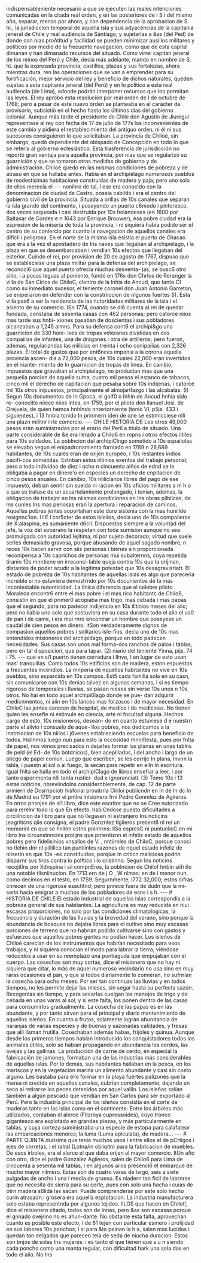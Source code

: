 indispensableniente necesario a que se ejecuten las reales intenciones comunicadas en la citada real orden, y en las posteriores de I S i del mismo año, separar, menos por ahora, y con dependencia de la aprobacion de S. hl., la jurisdiccion temporal de aquella isla y sus adyacencias de la capitania jeneral de Chile y real audiencia de Santiago; y sujetarlas a &#x26;as (del Ped) de donde con nias proAtitud y facilidad se pueden minimizar ausilios militares y politicos por medio de la frecuente navegacion, como que de esta capital dimanan y han dimanado recursos del situado. Como virrei capitan jeneral de los reinos del Perú y Chile, decía más adelante, mando en nombre de S. hL que la expresada provincia, castillos, plazas y sus fortalezas, ahora mientras dura, ren las operaciones que se van a emprender para su fortificación, mejor servicio del rey y beneficio de dichos naturales, queden sujetas a esta capitania jeneral (del Perú) y en lo político a esta real audiencia (de Lima), adonde podrán interponer recursos que los permitan las leyes. El rey aprobó esta resolución por real orden de I de octubre de 1768; pero a pesar de este nuevo órden se planteaba en el carácter de provisorio, subsistió en el hecho hasta los últimos días del gobierno colonial. Aunque más tarde el presidente de Chile don Agustin de Jiuregui representase al rey con fecha de 17 de julio de 177s los inconvenientes de este cambio y pidiera el restablecimiento del antiguo orden, ni él ni sus sucesores consiguieron lo que solicitaban. La provincia de Chiloé, sin embargo, quedó dependiente del obispado de Concepción en todo lo que se refería al gobierno eclesiástico. Esta trasferencia de jurisdicción no reportó gran ventaja para aquella provincia, por nias que se regularizó su guarnición y que se tomaron otras medidas de gobierno y de administración. Chiloé quedó en las mismas condiciones de pobreza y de atraso en que se hallaba antes. Había en el archipiélago numerosos pueblos de modestísimas habitacione construidas de madera y paja; pero uno solo de ellos merecía el --- nonihre de tal, I ese era conocldo con la denominacion de ciudad de Castro, poseia cabildo i era el centro del gobierno civil de la provincia. Situada a orillas de 10s canales que separan la isla grande del continente, i poseyendo un puerto c6modo i pintoresco, dos veces saqueada i casi destruida por 10s holandeses (en 1600 por Baltasar de Cordes e n 1643 por Enrique Brouwer), esa pobre ciudad era la espresion de la miseria de toda la provincia, i ni siquiera habia podido ser el centro de su coniercio por cuanto la navegacion de aquellos canales era dificil i peligrosa. En el norte de la misma isla esistia el puerto de Chacao que era a la vez el apostadero de Ins naves que llegaban al archipielago, i la plaza en que se desembarcaban i vendian 10s efectos que llegaban del esterior. Cuindo el rei, por provision de 20 de agosto de 1767, dispuso que se estableciese una plaza militar para la defensa del archipielago, se reconoci6 que aquel puerto ofrecia niuchas desventa- jas; se busc6 otro sitio, i a pocas leguas al poniente, fundó en 176s don Chrlos de Reranger la villa de San Cirlos de ChiloC, clentro de la lnhia de Ancud, que tanto CI como su inmediato sucesor, el teniente coronel don Juan Antonio Garreton, se enipeiiaron en defender con la constriiccion de nlgunos fuertes (I). Esta villa pas6 a ser la residencia de las nutoridades militares de la isla i el asiento de su comercio. ISn 1774, cuando se di6 cuenta al rei de quedar fundada, constaba de sesenta casas con 462 personas; pero catorce niios mas tarde sus hnbi- xiones pasaban de doscientas i sus pobladores alcanzaban a 1,245 almns. Para su defensa cont6 el archipi&#x26;go una guarnicion de 330 honi- lxes de tropas veteranas divididas en dos coinpaiiias de infantes, una de dragones i otra de artilleros; pero fueron, ademas, regularizndas las milicias en treinta i ocho conipaiiias con 2,326 plazas. El total de gastos que por ent6nces imponia a la corona aquella provincia ascen- dia a 72,000 pesos, de 10s cuales 22,000 eran invertidos en el niante- miento de In guarnicion de tropas de linea. En canibio, impuestos que gravaban al archipielago, no producian mas que una pequeiia porcion de aquella suma, cuatro mil pesos el estanco de tabacos, cinco mil el derecho de capitacion que pesaba sobre 10s indijenas, i catorce mil 10s otros inipuestos, principalmente el almojarifazgo i las alcabalas. (I) Segun 10s documentos de In Gpoca, el golf0 o Inhin de Ancud hnhia sido re- conocitlo niiece niios intes, en 1759, por el piloto don llanuel Josi. de Orejuela, de quien hemos hnhlndo nnteriorniente (tonio VI, p5js. 433 i siguientes), i 13 hnbia tcnido In prinmern iden de qne se estnhlcciese nlli una plazn militnr i rlc comcrcio. --- CHILE HISTORIA DE Los otros 49,000 pesos eran suministrados por el erario del Peril a titulo de situado. Una parte considerable de &#x26;e era llerado a Chilo6 en ropns i otros efectos iltiles para 10s soldados. La poblncion del archipiClngo sometido a 10s espaiioles se elevabn segun el enipadronamiento forniado en 1789 n 26,689 habitantes, de 10s cuales eran de orijen europeo, i 10s restantes indios pacifi-cos sometidas. Estnban estos iiltinios exentos del trabajo personal; pero a todo individao de diez i ocho n cincuenta aiños de ednd se le obligaba a pagar en dinero'o en especies un derecho de cnpitacion de cinco pesos anuales. En canibio, 10s niilicianos libres del pago de ese impuesto, debian senrir sin sueldo ni racion en 10s oficios militares a m h o s que se tratase de un acuartelamiento prolongado, i tenian, ademas, la ohligacion de trabajnr en Ins niismas condiciones en Ins obras pilblicas, de Ins cunles Ins mas penosas eran la apertura i reparacion de caminos. Aquellas pobres jentes soportahan este duro sistenia con la mas huniilde resignnc'ion. l l E l cnr5cter de estos isleiios, decia uno de 10s compaiieros de X:alaspina, es sumaniente d6cil. Dispuestos siempre a la voluntad del jefe, la voz del soberano la respetan con toda sumision aunque no sea promulgada con autoridad lejitima, ni por sujeto decorado; virtud que suele serles demasiado gravosa, porque abusando de aquel sagado nonibre, n reces 10s hacen servir con siis personas i bienes sin proporcionada reconipensa a 10s caprichos de personas mui subalternns, cuya repetida tiranin 10s mnntiene en irreconci-lable queja contra 10s que la orijinan, distantes de poder acudir a la legitima potestad que 10s desagraviariatt. El estado de pobreza de 10s habitantes de aquellas islas es algo que pareceria increible si no estuviera demostrndo por 10s docunientos de la mas incontestable nutenticidad. La ilnica diferencia que el celebre piloto Moraleda encontr6 entre el mas pobre i el mas rico habitantc de Chilo6, consistin en que el primer0 acopiaba mas trigo, mas cebada i mas papas que el segundo, para no padeccr indijencia en 10s illtinios meses del aiio; pero no Iiabia uno solo que sostuviera en su casa durante todo el aiio el us0 de pan i de came, i era mui rnro encontrar un hombre que poseyese un caudal de cien pesos en dinero. itSon verdaderamente dignos de compasion aquellos pobres i solitarios isle-fios, decia uno de 10s mas entendidos misioneros del archipidago, porque en todo padecen necesidades. Sus casas son unos mal forma-dos ranchos de palos i tablas, pero en tal disposicion, que para tapar. (2) niario del teniente Yinna, pijs. 74 i 75. --- que en si1 puertn tienen cerradura i Ilnve, I en lugar de esto usan mas' tranquillas. Como todos 10s edificios son de madera, estnn espuestos a frecuentes incendios. La mnporia de nquellos habitantes no vive en 10s pueblos, sino esparcida en 10s campos. Est5 cada familia sola en su casn, sin comunicarse con 10s denias talvez en algunas semanas, i si es tiempo rigoroso de temporales i Iluvias, se pasan nieses sin verse 10s unos n 10s otros. No hai en todo aquel archipi6lago donde se pue- dan adquirir medicnmentos, ni aiin en 10s lances mas forzosos i de mayor necesidad. En ChiloC las jentes carecen de hospital, de medico i de medicinas. No tienen quien les ensefie ni estimule en ciencia, arte ni fncultad alguna. Hechos cargo de esto, 10s misioneros, desean- do en cuanto estuviese d e nuestrn parte el alivio i consuelo de aque- llos pobres, nos dedicamos a la instrriccion de 10s niiios i j6venes estableciendo escuelas para beneficio de todos. Hallnmos luego nun para esto la nccesidad mnnifiesta, pues por fnlta de papel, nos vimos precisados n dejarles formar las planas en unas tablns de peld (el Ed- de 10s botdnicos), bien acepilladas, i del ancho i largo de un pliego de papel coniun. Luego que escriben, se les corrije In plana, lnvnn la tabla, i puestn al sol o al fuego, la secan para repetir en elln In escritura. Igual fnlta se halla en todo el archipiClago de libros ensefiar a leer, i por tanto esperimenta nlli tanta rustici- dad e ignoranciatl. (3) Tomo 10s i 13 estas noticins, nbreviindolns considernblemente, de cap. 12 de parte priniern de Dcsrripciotr hisforial prouitrria Clriloi publicndn en In de In dc In de Madrid eu 1791 por el pntlre inisionero frni Pedro Gonmlez de Agiieros. En otros pnsnjes de si1 Iibro, dice este escritor que no se Cree nutorizado para rerelnr todo lo que En efecto, habiCndose puesto dificultades a circiilncion de libro para que no llegasen nl estranjero Ins noticins jeogriticns qiie consigna, el padre Gonznlez tlgiieros present6 nl rei un memorinl en que se hnllnn estns pnlnhrns: llSo espresC ni puntunlicC en mi libro Ins circunstnncins prolijns que pntentiznn el infeliz estado de aquellos pobres pero fidelisinios vnsallos de V. , nntiirnles de ChiloC, porque conoci no tlehin dnr nl pillilico tan puntiinles razones de nquel estado infeliz de niiserin en que 10s \-eo constituidos, porqiue In criticn maliciosa podrin disparnr sus tiros contra lo polftico i lo cristinno. Segun Ins noticins recojitlns por Xdnspina i sii compnEros, la poblncion de Chilof hnbin siifriilo una notable tlisniinucion. En 1713 ern de j O , W nlmas; en de i menor nun, como decimos en el testo, en 17S9. Segurnmente, I772 32,000; estns cifras cnrecen de una rigorose esactitnd; pero pnrece fuera de dudn que la mi- serin hacia emigrar a muchos de los pobladores de esns i s h. --- # HISTORIA DE CHILE El estado industrial de aquellas islas correspondía a la pobreza general de sus habitantes. La agricultura es muy reducida en niui escasas proporciones, no solo por las condiciones climatológicas, la frecuencia y duración de las lluvias y la brevedad del verano, sino porque la abundancia de bosques no dejaba libres para el cultivo sino muy escasas porciones de terreno que no habrían podido cultivarse sino con gastos y esfuerzos que aquellos pobres gentes no podían hacer. Los isleños de Chiloé carecían de los instrumentos que habrían necesitado para esos trabajos, y ni siquiera conocían el modo para labrar la tierra, viéndose reducidos a usar en su reemplazo una puntiaguda que empujaban con el cuerpo. Las cosechas son muy cortas, dice el misionero que no hay ni siquiera que citar, lo más de aquel numeroso vecindario no usa sino en muy raras ocasiones el pan, y que si todos diariamente lo comieran, no sufrirían la cosecha para ocho meses. Por ser tan continuas las lluvias y en todos tiempos, no les permite dejar las mieses, sin segar hasta su perfecta sazón. Recogenlas sin tiempo, y para secarlas cuelgan los manojos de trigo y de cebada en unas varas al sol; y si este falta, los ponen dentro de las casas para consumirlos gradualmente. La cosecha de las papas es en las abundante, y por tanto sirven para el principal y diario mantenimiento de aquellos isleños. En cuanto a frutas, solamente logran abundancia de naranjas de varias especies y de buenas y sazonadas calidades, y fresas que allí llaman frutilla. Cosechaban además habas, frijoles y quinua. Aunque desde los primeros tiempos habían introducido los conquistadores todos los animales útiles, solo se habían propagando en abundancia los cerdos, las ovejas y las gallinas. La producción de carne de cerdo, en especial la fabricación de jamones, formaban una de las industrias más considerables de aquellas islas. Por lo demás, sus habitantes hallaban en la pesca, en los mariscos y en la vegetación marina un alimento abundante y casi sin costo alguno. Les bastaba para ello formar en la playa fuertes palizones que la marea ni crecida en aquellos canales, cubrían completamente, dejando en seco al retirarse los peces detenidos por aquel vallín. Los isleños salían también a algún pescado que vendían en San Carlos para ser exportado al Perú. Pero la industria principal de los isleños consistía en el corte de maderas tanto en las islas como en el continente. Entre los árboles más utilizados, contaban el alerce (Fitzroya cupressoides), cuyo tronco gigantesco era explotado en grandes piezas, y más particularmente en tablas, y cuya corteza suministraba una especie de estopa para calafatear las embarcaciones menores; la luma (Luma apiculata), de madera... --- # PARTE QUINTA durisima que tenia muchos usos i entre ellos el de pCrtigos i ejes de cnrretas; i el ralral (Lotna/in obliqitn) para la fabricacion de muebles. De esos irboles, era el alerce el que daba orijen al mayor comercio. ltUn afio con otro, dice el padre Gonzalez Agiieros, salen de Chilo6 para Lima de cincuenta a sesenta mil tablas, i en algunos aiios presenci6 el embarque de mucho mayor nilmero. Estas son de cuatro varas de largo, seis a siete pulgadas de ancho i una i media de grueso. Es niadern tan ficil de labrnrse que no necesita de sierra para su corte, pues con solo una hacha i cuias de otrn madera s6lida las sacan. Puede comprenderse por este solo hecho curin atrasadn.i grosera era aquella esplotacion. La industria manufacturera solo estaba representnda por algunos tejidos. IILOS que hacen en Chilot!, dice el misionero citado, todos son de Innas, pero &#x26;as son escasas porque el gnnado ovejrino no es ahun-dante. No obstante esta falta, aprovechan cuanto es posible este efecto, i de 61 tejen con particular esmero i prolijidad en sus labores 10s ponchos; i si para &#x26;to peinan la h a, salen mas lucidos i quedan tan delgados que parecen tela de seda de niucha duracion. Estos son bnjos de solas Ins mujeres: i es tanto el que tienen que s u n siendo cada poncho como una manta regular, con dificultad hark una sola dos en todo el aiio. No Ins